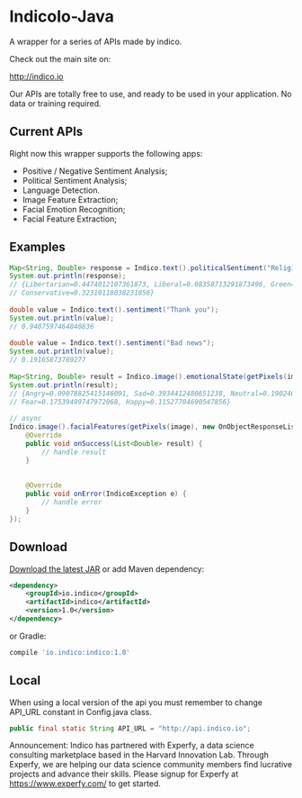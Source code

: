 IndicoIo-Java
===============

A wrapper for a series of APIs made by indico.

Check out the main site on:

http://indico.io

Our APIs are totally free to use, and ready to be used in your application. No data or training required.

Current APIs
------------

Right now this wrapper supports the following apps:

- Positive / Negative Sentiment Analysis;
- Political Sentiment Analysis;
- Language Detection.
- Image Feature Extraction;
- Facial Emotion Recognition;
- Facial Feature Extraction;

Examples
--------
```java
Map<String, Double> response = Indico.text().politicalSentiment("Religion is the opium for people");
System.out.println(response);
// {Libertarian=0.4474012107361873, Liberal=0.08358713291873496, Green=0.14591047596276718, 
// Conservative=0.32310118038231056}
    
double value = Indico.text().sentiment("Thank you");
System.out.println(value);
// 0.9407597464840836
    
double value = Indico.text().sentiment("Bad news");
System.out.println(value);
// 0.19165873789277
    
Map<String, Double> result = Indico.image().emotionalState(getPixels(image));
System.out.println(result);
// {Angry=0.09078825415146091, Sad=0.3934412480651238, Neutral=0.19024607709767583, Surprise=0.03485237630053983, 
// Fear=0.17539499747972068, Happy=0.11527704690547856}
    
// async
Indico.image().facialFeatures(getPixels(image), new OnObjectResponseListener<List<Double>>() {
    @Override
    public void onSuccess(List<Double> result) {
        // handle result
    }
        
        
    @Override
    public void onError(IndicoException e) {
        // handle error
    }
});
```

Download
--------
[Download the latest JAR][1] or add Maven dependency: 
```xml
<dependency>
    <groupId>io.indico</groupId>
    <artifactId>indico</artifactId>
    <version>1.0</version>
</dependency>
```
or Gradle:
```groovy
compile 'io.indico:indico:1.0'
```

Local
--------
When using a local version of the api you must remember to change API_URL constant in Config.java class. 

``` java
public final static String API_URL = "http://api.indico.io"; 
```

Announcement: Indico has partnered with Experfy, a data science consulting marketplace based in the Harvard 
Innovation Lab.  Through Experfy, we are helping our data science community members find lucrative projects and advance 
their skills. Please signup for Experfy at https://www.experfy.com/ to get started.

[1]: http://repository.sonatype.org/service/local/artifact/maven/redirect?r=central-proxy&g=io.indico&a=indico&v=LATEST